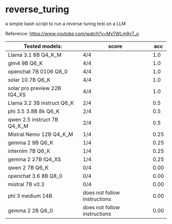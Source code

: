 # reverse_turing
a simple bash script to run a reverse turing test on a LLM

Reference: https://www.youtube.com/watch?v=MxTWLm9vT_o

Tested models:        |  score  | acc
----------------------|----------|------
Llama 3.1 8B Q4_K_M   |  4/4  | 1.0 
glm4 9B Q6_K          |  4/4  | 1.0
openchat 7B 0106 Q8_0 |  4/4  | 1.0
solar 10.7B Q6_K      |  4/4  | 1.0
solar pro preview 22B IQ4_XS | 4/4 | 1.0
Llama 3.2 3B instruct Q6_K   | 2/4 | 0.5
phi 3.5 3.8B 8k Q6_K  |  2/4  | 0.5
qwen 2.5 instruct 7B Q4_K_M | 2/4 | 0.5
Mistral Nemo 12B Q4_K_M | 1/4 | 0.25
gemma 2 9B Q6_K       |  1/4  | 0.25
internlm 7B Q6_K      |  1/4  | 0.25
gemma 2 27B IQ4_XS    |  1/4  | 0.25
qwen 2 7B Q6_K        |  0/4  | 0.00
openchat 3.6 8B Q8_0  |  0/4  | 0.00  
mistral 7B v0.3       |  0/4  | 0.00
phi 3 medium 14B      | does not follow instructions | 0.00
gemma 2 2B Q8_0       | does not follow instructions | 0.00
